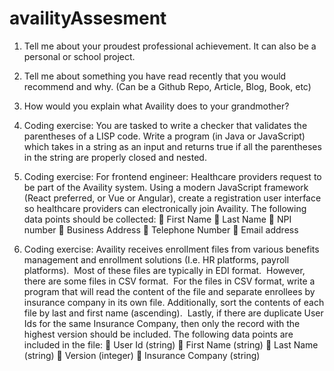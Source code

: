 # availityAssesment

1. Tell me about your proudest professional achievement. It can also be a personal or
school project.
2. Tell me about something you have read recently that you would recommend and why.
(Can be a Github Repo, Article, Blog, Book, etc)
3. How would you explain what Availity does to your grandmother?
4. Coding exercise: You are tasked to write a checker that validates the parentheses of a
LISP code. Write a program (in Java or JavaScript) which takes in a string as an input and
returns true if all the parentheses in the string are properly closed and nested.
5. Coding exercise: For frontend engineer: Healthcare providers request to be part of
the Availity system. Using a modern JavaScript framework (React preferred, or
Vue or Angular), create a registration user interface so healthcare providers can
electronically join Availity. The following data points should be collected:
 First Name
 Last Name
 NPI number
 Business Address
 Telephone Number
 Email address

6. Coding exercise: Availity receives enrollment files from various benefits management
and enrollment solutions (I.e. HR platforms, payroll platforms).  Most of these files are
typically in EDI format.  However, there are some files in CSV format.  For the files in CSV
format, write a program that will read the content of the file and separate enrollees by
insurance company in its own file. Additionally, sort the contents of each file by last and
first name (ascending).  Lastly, if there are duplicate User Ids for the same Insurance
Company, then only the record with the highest version should be included. The
following data points are included in the file:
 User Id (string)
 First Name (string)
 Last Name (string)
 Version (integer)
 Insurance Company (string)
